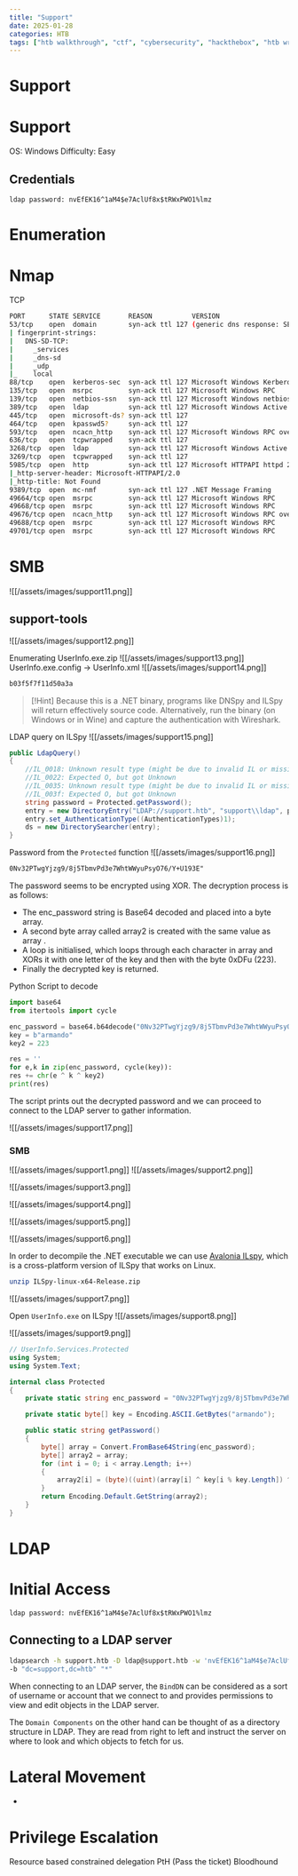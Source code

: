 ```yaml
---
title: "Support"
date: 2025-01-28
categories: HTB
tags: ["htb walkthrough", "ctf", "cybersecurity", "hackthebox", "htb writeup", "penetration testing", "support", "writeup", "htb"]
---
```


# Support

# Support
OS: Windows
Difficulty: Easy
## Credentials
```text
ldap password: nvEfEK16^1aM4$e7AclUf8x$tRWxPWO1%lmz
```

# Enumeration
# Nmap
TCP
```sh
PORT      STATE SERVICE       REASON          VERSION
53/tcp    open  domain        syn-ack ttl 127 (generic dns response: SERVFAIL)
| fingerprint-strings: 
|   DNS-SD-TCP: 
|     _services
|     _dns-sd
|     _udp
|_    local
88/tcp    open  kerberos-sec  syn-ack ttl 127 Microsoft Windows Kerberos (server time: 2025-04-13 22:24:45Z)
135/tcp   open  msrpc         syn-ack ttl 127 Microsoft Windows RPC
139/tcp   open  netbios-ssn   syn-ack ttl 127 Microsoft Windows netbios-ssn
389/tcp   open  ldap          syn-ack ttl 127 Microsoft Windows Active Directory LDAP (Domain: support.htb0., Site: Default-First-Site-Name)
445/tcp   open  microsoft-ds? syn-ack ttl 127
464/tcp   open  kpasswd5?     syn-ack ttl 127
593/tcp   open  ncacn_http    syn-ack ttl 127 Microsoft Windows RPC over HTTP 1.0
636/tcp   open  tcpwrapped    syn-ack ttl 127
3268/tcp  open  ldap          syn-ack ttl 127 Microsoft Windows Active Directory LDAP (Domain: support.htb0., Site: Default-First-Site-Name)
3269/tcp  open  tcpwrapped    syn-ack ttl 127
5985/tcp  open  http          syn-ack ttl 127 Microsoft HTTPAPI httpd 2.0 (SSDP/UPnP)
|_http-server-header: Microsoft-HTTPAPI/2.0
|_http-title: Not Found
9389/tcp  open  mc-nmf        syn-ack ttl 127 .NET Message Framing
49664/tcp open  msrpc         syn-ack ttl 127 Microsoft Windows RPC
49668/tcp open  msrpc         syn-ack ttl 127 Microsoft Windows RPC
49676/tcp open  ncacn_http    syn-ack ttl 127 Microsoft Windows RPC over HTTP 1.0
49688/tcp open  msrpc         syn-ack ttl 127 Microsoft Windows RPC
49701/tcp open  msrpc         syn-ack ttl 127 Microsoft Windows RPC
```
# SMB
![[/assets/images/support11.png]]
## support-tools
![[/assets/images/support12.png]]

Enumerating UserInfo.exe.zip
![[/assets/images/support13.png]]
UserInfo.exe.config -> UserInfo.xml
![[/assets/images/support14.png]]

```sh
b03f5f7f11d50a3a
```

>[!Hint]
>Because this is a .NET binary, programs like DNSpy and ILSpy will return effectively source code. Alternatively, run the binary (on Windows or in Wine) and capture the authentication with Wireshark.

LDAP query on ILSpy
![[/assets/images/support15.png]]

```c#
public LdapQuery()
{
	//IL_0018: Unknown result type (might be due to invalid IL or missing references)
	//IL_0022: Expected O, but got Unknown
	//IL_0035: Unknown result type (might be due to invalid IL or missing references)
	//IL_003f: Expected O, but got Unknown
	string password = Protected.getPassword();
	entry = new DirectoryEntry("LDAP://support.htb", "support\\ldap", password);
	entry.set_AuthenticationType((AuthenticationTypes)1);
	ds = new DirectorySearcher(entry);
}
```

Password from the `Protected` function
![[/assets/images/support16.png]]

```txt
0Nv32PTwgYjzg9/8j5TbmvPd3e7WhtWWyuPsyO76/Y+U193E"
```

The password seems to be encrypted using XOR. The decryption process is as follows:
- The enc_password string is Base64 decoded and placed into a byte array.
- A second byte array called array2 is created with the same value as array .
- A loop is initialised, which loops through each character in array and XORs it with one letter of the key and then with the byte 0xDFu (223).
- Finally the decrypted key is returned.

Python Script to decode
```python
import base64
from itertools import cycle

enc_password = base64.b64decode("0Nv32PTwgYjzg9/8j5TbmvPd3e7WhtWWyuPsyO76/Y+U193E")
key = b"armando"
key2 = 223

res = ''
for e,k in zip(enc_password, cycle(key)):
res += chr(e ^ k ^ key2)
print(res)
```

The script prints out the decrypted password and we can proceed to connect to the LDAP server to gather information.

![[/assets/images/support17.png]]

### SMB
![[/assets/images/support1.png]]
![[/assets/images/support2.png]]

![[/assets/images/support3.png]]

![[/assets/images/support4.png]]

![[/assets/images/support5.png]]

![[/assets/images/support6.png]]

In order to decompile the .NET executable we can use [Avalonia ILspy](https://github.com/icsharpcode/AvaloniaILSpy), which is a cross-platform version of ILSpy that works on Linux. 

```sh
unzip ILSpy-linux-x64-Release.zip
```

![[/assets/images/support7.png]]

Open `UserInfo.exe` on ILSpy
![[/assets/images/support8.png]]

![[/assets/images/support9.png]]

```c#
// UserInfo.Services.Protected
using System;
using System.Text;

internal class Protected
{
	private static string enc_password = "0Nv32PTwgYjzg9/8j5TbmvPd3e7WhtWWyuPsyO76/Y+U193E";

	private static byte[] key = Encoding.ASCII.GetBytes("armando");

	public static string getPassword()
	{
		byte[] array = Convert.FromBase64String(enc_password);
		byte[] array2 = array;
		for (int i = 0; i < array.Length; i++)
		{
			array2[i] = (byte)((uint)(array[i] ^ key[i % key.Length]) ^ 0xDFu);
		}
		return Encoding.Default.GetString(array2);
	}
}
```



# LDAP

# Initial Access
```text
ldap password: nvEfEK16^1aM4$e7AclUf8x$tRWxPWO1%lmz
```

## Connecting to a LDAP server
```sh
ldapsearch -h support.htb -D ldap@support.htb -w 'nvEfEK16^1aM4$e7AclUf8x$tRWxPWO1%lmz'
-b "dc=support,dc=htb" "*"
```

When connecting to an LDAP server, the `BindDN` can be considered as a sort of username or account that we connect to and provides permissions to view and edit objects in the LDAP server.

The `Domain Components` on the other hand can be thought of as a directory structure in LDAP. They are read from right to left and instruct the server on where to look and which objects to fetch for us.

# Lateral Movement
- 
# Privilege Escalation
Resource based constrained delegation
PtH (Pass the ticket)
Bloodhound


